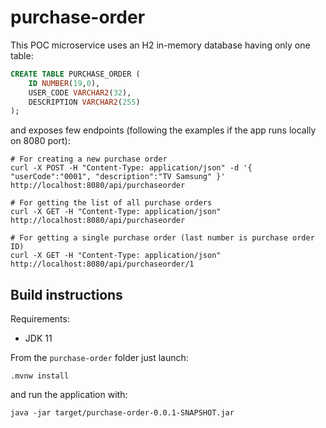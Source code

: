 # purchase-order

This POC microservice uses an H2 in-memory database having only one table:

```sql
CREATE TABLE PURCHASE_ORDER (
	ID NUMBER(19,0), 
	USER_CODE VARCHAR2(32),
	DESCRIPTION VARCHAR2(255)
);
```

and exposes few endpoints (following the examples if the app runs locally on 8080 port):

```shell
# For creating a new purchase order
curl -X POST -H "Content-Type: application/json" -d '{ "userCode":"0001", "description":"TV Samsung" }' http://localhost:8080/api/purchaseorder

# For getting the list of all purchase orders
curl -X GET -H "Content-Type: application/json"  http://localhost:8080/api/purchaseorder

# For getting a single purchase order (last number is purchase order ID)
curl -X GET -H "Content-Type: application/json"  http://localhost:8080/api/purchaseorder/1
```

## Build instructions

Requirements:

* JDK 11

From the `purchase-order` folder just launch:

```shell
.mvnw install
```

and run the application with:

```shell
java -jar target/purchase-order-0.0.1-SNAPSHOT.jar
```
